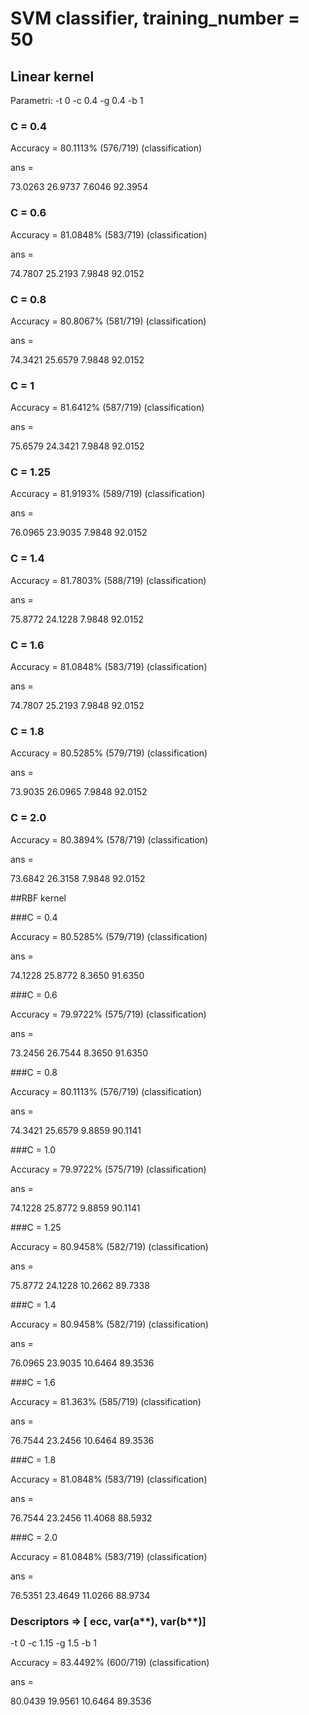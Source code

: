 
# SVM classifier, training_number = 50

## Linear kernel 

Parametri: -t 0  -c 0.4 -g 0.4 -b 1

### C = 0.4

Accuracy = 80.1113% (576/719) (classification)

ans =

   73.0263   26.9737
    7.6046   92.3954

### C = 0.6

Accuracy = 81.0848% (583/719) (classification)

ans =

   74.7807   25.2193
    7.9848   92.0152


### C = 0.8 

Accuracy = 80.8067% (581/719) (classification)

ans =

   74.3421   25.6579
    7.9848   92.0152


### C = 1

Accuracy = 81.6412% (587/719) (classification)

ans =

   75.6579   24.3421
    7.9848   92.0152


### C = 1.25

Accuracy = 81.9193% (589/719) (classification)

ans =

   76.0965   23.9035
    7.9848   92.0152

### C = 1.4

Accuracy = 81.7803% (588/719) (classification)

ans =

   75.8772   24.1228
    7.9848   92.0152

### C = 1.6 

Accuracy = 81.0848% (583/719) (classification)

ans =

   74.7807   25.2193
    7.9848   92.0152

### C = 1.8 

Accuracy = 80.5285% (579/719) (classification)

ans =

   73.9035   26.0965
    7.9848   92.0152
    
### C = 2.0
Accuracy = 80.3894% (578/719) (classification)

ans =

   73.6842   26.3158
    7.9848   92.0152

##RBF kernel 

###C = 0.4

Accuracy = 80.5285% (579/719) (classification)

ans =

   74.1228   25.8772
    8.3650   91.6350

###C = 0.6 

Accuracy = 79.9722% (575/719) (classification)

ans =

   73.2456   26.7544
    8.3650   91.6350

###C = 0.8 

Accuracy = 80.1113% (576/719) (classification)

ans =

   74.3421   25.6579
    9.8859   90.1141

###C = 1.0

Accuracy = 79.9722% (575/719) (classification)

ans =

   74.1228   25.8772
    9.8859   90.1141
	
###C = 1.25

Accuracy = 80.9458% (582/719) (classification)

ans =

   75.8772   24.1228
   10.2662   89.7338

###C = 1.4

Accuracy = 80.9458% (582/719) (classification)

ans =

   76.0965   23.9035
   10.6464   89.3536
   
###C = 1.6

Accuracy = 81.363% (585/719) (classification)

ans =

   76.7544   23.2456
   10.6464   89.3536
   
###C = 1.8

Accuracy = 81.0848% (583/719) (classification)

ans =

   76.7544   23.2456
   11.4068   88.5932
   
###C = 2.0

Accuracy = 81.0848% (583/719) (classification)

ans =

   76.5351   23.4649
   11.0266   88.9734

### Descriptors => [ ecc, var(a**), var(b**)]


-t 0 -c 1.15 -g 1.5 -b 1

Accuracy = 83.4492% (600/719) (classification)

ans =

   80.0439   19.9561
   10.6464   89.3536



